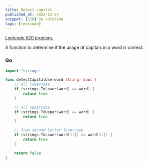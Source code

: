 ```yaml
---
title: Detect capital
published_at: 2022-12-24
snippet: [520] Go solution
tags: [leetcode]
---
```


[Leetcode 520 problem.](https://leetcode.com/problems/detect-capital/)

A function to determine if the usage of capitals in a word is correct.

### Go

```go
import "strings"

func detectCapitalUse(word string) bool {
    // all lowercase
    if (strings.ToLower(word) == word) {
        return true
    }

    // all uppercase
    if (strings.ToUpper(word) == word) {
        return true
    }

    // from second letter lowercase
    if (strings.ToLower(word[1:]) == word[1:]) {
        return true
    }

    return false
}
```